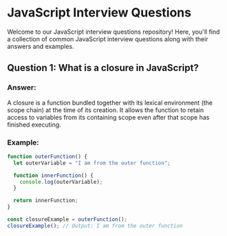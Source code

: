 # JavaScript Interview Questions

Welcome to our JavaScript interview questions repository! Here, you'll find a collection of common JavaScript interview questions along with their answers and examples.

## Question 1: What is a closure in JavaScript?

### Answer:

A closure is a function bundled together with its lexical environment (the scope chain) at the time of its creation. It allows the function to retain access to variables from its containing scope even after that scope has finished executing.

### Example:
```javascript
function outerFunction() {
  let outerVariable = "I am from the outer function";

  function innerFunction() {
    console.log(outerVariable);
  }

  return innerFunction;
}

const closureExample = outerFunction();
closureExample(); // Output: I am from the outer function 
```
